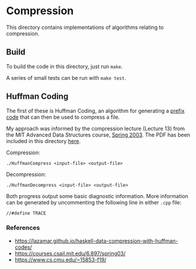 # Compression

This directory contains implementations of algorithms relating to compression.

## Build

To build the code in this directory, just run `make`.

A series of small tests can be run with `make test`.

## Huffman Coding

The first of these is Huffman Coding, an algorithm for generating a [prefix code](https://en.wikipedia.org/wiki/Prefix_code) that can then be used to compress a file.

My approach was informed by the compression lecture (Lecture 13) from the MIT Advanced Data Structures course, [Spring 2003](https://courses.csail.mit.edu/6.897/spring03/scribe_notes). The PDF has been included in this directory [here](./lecture13.pdf).

Compression:

    ./HuffmanCompress <input-file> <output-file>

Decompression:

    ./HuffmanDecompress <input-file> <output-file>

Both progress output some basic diagnostic information. More information can be generated by uncommenting the following line in either `.cpp` file:

```
//#define TRACE
```

### References

* https://lazamar.github.io/haskell-data-compression-with-huffman-codes/
* https://courses.csail.mit.edu/6.897/spring03/
* https://www.cs.cmu.edu/~15853-f19/
